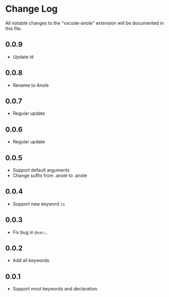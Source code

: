 # Change Log

All notable changes to the "vscode-anole" extension will be documented in this file.

## 0.0.9

- Update id

## 0.0.8

- Rename to Anole

## 0.0.7

- Regular update

## 0.0.6

- Regular update

## 0.0.5

- Support default arguments
- Change suffix from .anole to .anole

## 0.0.4

- Support new keyword `is`

## 0.0.3

- Fix bug in `@var;`.

## 0.0.2

- Add all keywords.

## 0.0.1

- Support most keywords and declaration.
